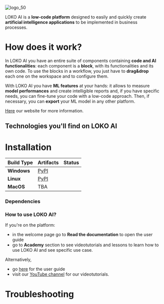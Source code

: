 ![logo_50](https://user-images.githubusercontent.com/78538303/180229383-b5b2d7cc-bee0-4688-9a8a-1c200976ad78.png)


LOKO AI is a **low-code platform** designed to easily and quickly create **artificial intelligence applications** to be implemented in business processes.

# How does it work?

In LOKO AI you have an entire suite of components containing **code and AI functionalities**: each component is a **block**, with its functionalities and its own code. To use the blocks in a workflow, you just have to **drag&drop** each one on the workspace and to configure them.

With LOKO AI you have **ML features** at your hands: it allows to measure **model performances** and create intelligible reports and, if you have specific needs, you can fine-tune your code with a low-code approach. Then, if necessary, you can **export** your ML model in any other platform.

[Here](https://loko-ai.com) our website for more information.


## Technologies you'll find on LOKO AI





# Installation

Build Type                    | Artifacts                                                | Status
----------------------------- | -------------------------------------------------------------------------------------------------------------------------------------------------------------------------------- | ---------
**Windows**                  | [PyPI](https://pypi.org/project/tf-nightly/)
**Linux**                  | [PyPI](https://pypi.org/project/tf-nightly-gpu/)
**MacOS**                  | TBA

### Dependencies

### How to use LOKO AI?

If you're on the platform:
- in the welcome page go to **Read the documentation** to open the user guide
- go to **Academy** section to see videotutorials and lessons to learn how to use LOKO AI and see specific use case.

Alternatively,

- go [here](https://livetech.gitbook.io/user-guide-loko-ai/) for the user guide
- visit our [YouTube channel](https://www.youtube.com/channel/UCCqqKo-f4RpRCf7rkXteKAg/featured) for our videotutorials.

# Troubleshooting


